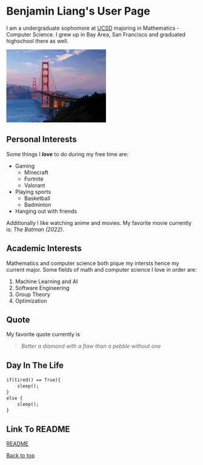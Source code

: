 # Benjamin Liang's User Page

I am a undergraduate sophomore at [UCSD](https://ucsd.edu/) majoring in Mathematics - Computer Science. I grew up in Bay Area, San Francisco and graduated highschool there as well.

![San Francisco](SF.jpg)

## Personal Interests
Some things I ***love*** to do during my free time are:
- Gaming
  - Minecraft
  - Fortnite
  - Valorant
- Playing sports 
  - Basketball
  - Badminton
- Hanging out with friends

Additionally I like watching anime and movies. My favorite movie currently is: *The Batman (2022)*.

## Academic Interests
Mathematics and computer science both pique my intersts hence my current major. Some fields of math and computer science I love in order are:

1. Machine Learning and AI
2. Software Engineering
3. Group Theory
4. Optimization

## Quote
My favorite quote currently is
> *Better a diamond with a flaw than a pebble without one*

## Day In The Life
```
if(tired() == True){
    sleep();
}
else {
    sleep();
}
```

## Link To README
[README](README.md)

[Back to top](#benjamin-liangs-user-page)